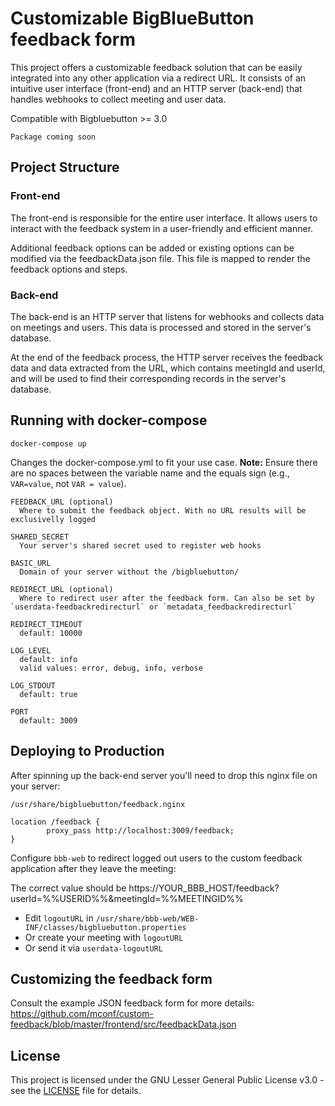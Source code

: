 # Customizable BigBlueButton feedback form

This project offers a customizable feedback solution that can be easily integrated into any other application via a redirect URL. It consists of an intuitive user interface (front-end) and an HTTP server (back-end) that handles webhooks to collect meeting and user data.

Compatible with Bigbluebutton >= 3.0

    Package coming soon

## Project Structure

### Front-end

The front-end is responsible for the entire user interface. It allows users to interact with the feedback system in a user-friendly and efficient manner.

Additional feedback options can be added or existing options can be modified via the feedbackData.json file. This file is mapped to render the feedback options and steps.

### Back-end

The back-end is an HTTP server that listens for webhooks and collects data on meetings and users. This data is processed and stored in the server's database.

At the end of the feedback process, the HTTP server receives the feedback data and data extracted from the URL, which contains meetingId and userId, and will be used to find their corresponding records in the server's database.

## Running with docker-compose

    docker-compose up

Changes the docker-compose.yml to fit your use case. **Note:** Ensure there are no spaces between the variable name and the equals sign (e.g., `VAR=value`, not `VAR = value`).

    FEEDBACK_URL (optional)
      Where to submit the feedback object. With no URL results will be exclusivelly logged

    SHARED_SECRET
      Your server's shared secret used to register web hooks

    BASIC_URL
      Domain of your server without the /bigbluebutton/

    REDIRECT_URL (optional)
      Where to redirect user after the feedback form. Can also be set by `userdata-feedbackredirecturl` or `metadata_feedbackredirecturl`

    REDIRECT_TIMEOUT
      default: 10000

    LOG_LEVEL
      default: info
      valid values: error, debug, info, verbose

    LOG_STDOUT
      default: true

    PORT
      default: 3009

## Deploying to Production

After spinning up the back-end server you'll need to drop this nginx file on your server:

```
/usr/share/bigbluebutton/feedback.nginx

location /feedback {
        proxy_pass http://localhost:3009/feedback;
}
```

Configure `bbb-web` to redirect logged out users to the custom feedback application after they leave the meeting:

The correct value should be https://YOUR_BBB_HOST/feedback?userId=%%USERID%%&meetingId=%%MEETINGID%%

* Edit `logoutURL` in `/usr/share/bbb-web/WEB-INF/classes/bigbluebutton.properties`
* Or create your meeting with `logoutURL`
* Or send it via `userdata-logoutURL`

## Customizing the feedback form

Consult the example JSON feedback form for more details: https://github.com/mconf/custom-feedback/blob/master/frontend/src/feedbackData.json


## License

This project is licensed under the GNU Lesser General Public License v3.0 - see the [LICENSE](./LICENSE) file for details.
